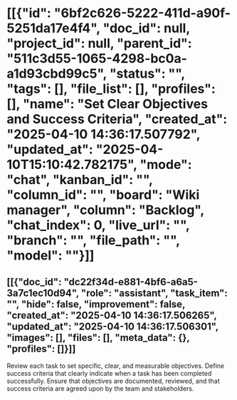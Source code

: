 # [[{"id": "6bf2c626-5222-411d-a90f-5251da17e4f4", "doc_id": null, "project_id": null, "parent_id": "511c3d55-1065-4298-bc0a-a1d93cbd99c5", "status": "", "tags": [], "file_list": [], "profiles": [], "name": "Set Clear Objectives and Success Criteria", "created_at": "2025-04-10 14:36:17.507792", "updated_at": "2025-04-10T15:10:42.782175", "mode": "chat", "kanban_id": "", "column_id": "", "board": "Wiki manager", "column": "Backlog", "chat_index": 0, "live_url": "", "branch": "", "file_path": "", "model": ""}]]
## [[{"doc_id": "dc22f34d-e881-4bf6-a6a5-3a7c1ec10d94", "role": "assistant", "task_item": "", "hide": false, "improvement": false, "created_at": "2025-04-10 14:36:17.506265", "updated_at": "2025-04-10 14:36:17.506301", "images": [], "files": [], "meta_data": {}, "profiles": []}]]
Review each task to set specific, clear, and measurable objectives. Define success criteria that clearly indicate when a task has been completed successfully. Ensure that objectives are documented, reviewed, and that success criteria are agreed upon by the team and stakeholders.